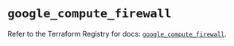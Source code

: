 # `google_compute_firewall`

Refer to the Terraform Registry for docs: [`google_compute_firewall`](https://registry.terraform.io/providers/hashicorp/google-beta/5.14.0/docs/resources/google_compute_firewall).

